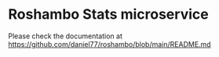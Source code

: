 # Roshambo Stats microservice

Please check the documentation at https://github.com/daniel77/roshambo/blob/main/README.md


